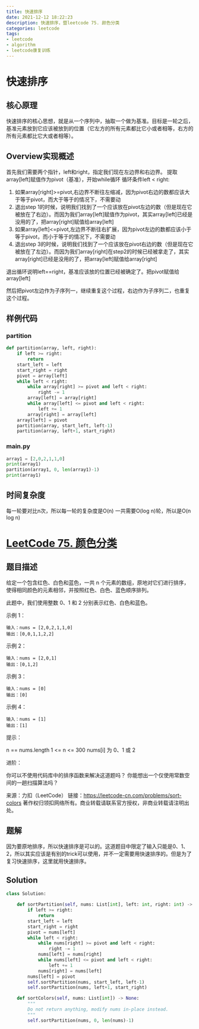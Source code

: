```yaml
---
title: 快速排序
date: 2021-12-12 18:22:23
description: 快速排序，暨leetcode 75. 颜色分类
categories: leetcode
tags:
- leetcode
- algorithm
- leetcode康复训练
---
```


# 快速排序

## 核心原理

快速排序的核心思想，就是从一个序列中，抽取一个做为基准。目标是一轮之后，基准元素放到它应该被放到的位置（它左方的所有元素都比它小或者相等，右方的所有元素都比它大或者相等）。

## Overview实现概述

首先我们需要两个指针，left和right，指定我们现在左边界和右边界。
提取array[left]赋值作为pivot（基准），开始while循环
循环条件left < right:
1.  如果array[right]>=pivot,右边界不断往左缩减，因为pivot右边的数都应该大于等于pivot，而大于等于的情况下，不需要动
2.  退出step 1的时候，说明我们找到了一个应该放在pivot左边的数（但是现在它被放在了右边）。而因为我们array[left]赋值作为pivot，其实array[left]已经是没用的了，把array[right]赋值给array[left]
3.  如果array[left]<=pivot,左边界不断往右扩展，因为pivot左边的数都应该小于等于pivot，而小于等于的情况下，不需要动
4.  退出step 3的时候，说明我们找到了一个应该放在pivot右边的数（但是现在它被放在了左边）。而因为我们array[right]在step2的时候已经被拿走了，其实array[right]已经是没用的了，把array[left]赋值给array[right]

退出循环说明left==right，基准应该放的位置已经被确定了。把pivot赋值给array[left]

然后把pivot左边作为子序列一，继续重复这个过程，右边作为子序列二，也重复这个过程。

## 样例代码

### partition

```python
def partition(array, left, right):
    if left >= right:
        return
    start_left = left
    start_right = right
    pivot = array[left]
    while left < right:
        while array[right] >= pivot and left < right:
            right -= 1
        array[left] = array[right]
        while array[left] <= pivot and left < right:
            left += 1
        array[right] = array[left]
    array[left] = pivot
    partition(array, start_left, left-1)
    partition(array, left+1, start_right)
```

### main.py

```python
array1 = [2,0,2,1,1,0]
print(array1)
partition(array1, 0, len(array1)-1)
print(array1)
```

## 时间复杂度

每一轮要对比n次，所以每一轮的复杂度是O(n)
一共需要O(log n)轮，所以是O(n log n)

# [LeetCode 75. 颜色分类](https://leetcode-cn.com/problems/sort-colors/)

## 题目描述

给定一个包含红色、白色和蓝色，一共 n 个元素的数组，原地对它们进行排序，使得相同颜色的元素相邻，并按照红色、白色、蓝色顺序排列。

此题中，我们使用整数 0、1 和 2 分别表示红色、白色和蓝色。

示例 1：
```
输入：nums = [2,0,2,1,1,0]
输出：[0,0,1,1,2,2]
```

示例 2：
```
输入：nums = [2,0,1]
输出：[0,1,2]
```

示例 3：
```
输入：nums = [0]
输出：[0]
```

示例 4：

```
输入：nums = [1]
输出：[1]
```

提示：

n == nums.length
1 <= n <= 300
nums[i] 为 0、1 或 2

进阶：

你可以不使用代码库中的排序函数来解决这道题吗？
你能想出一个仅使用常数空间的一趟扫描算法吗？

来源：力扣（LeetCode）
链接：https://leetcode-cn.com/problems/sort-colors
著作权归领扣网络所有。商业转载请联系官方授权，非商业转载请注明出处。

## 题解

因为要原地排序，所以快速排序是可以的。这道题目中限定了输入只能是0、1、2，所以其实应该是有别的trick可以使用，并不一定需要用快速排序的。但是为了复习快速排序，这里就用快速排序。

## Solution

```Python
class Solution:

    def sortPartition(self, nums: List[int], left: int, right: int) -> None:
        if left >= right:
            return
        start_left = left
        start_right = right
        pivot = nums[left]
        while left < right:
            while nums[right] >= pivot and left < right:
                right -= 1
            nums[left] = nums[right]
            while nums[left] <= pivot and left < right:
                left += 1
            nums[right] = nums[left]
        nums[left] = pivot
        self.sortPartition(nums, start_left, left-1)
        self.sortPartition(nums, left+1, start_right)

    def sortColors(self, nums: List[int]) -> None:
        """
        Do not return anything, modify nums in-place instead.
        """
        self.sortPartition(nums, 0, len(nums)-1)
```